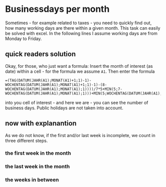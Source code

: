 # Businessdays per month

Sometimes - for example related to taxes - you need to quickly find out, how many working days are there within a given month.
This task can easily be solved with excel. In the following lines I assume working days are from Monday to Friday.

## quick readers solution

Okay, for those, who just want a formula: Insert the month of interest (as date) within a cell - for the formula we assume `A1`.
Then enter the formula

```excel
=(TAG(DATUM(JAHR(A1);MONAT(A1)+1;1)-1)-WOCHENTAG(DATUM(JAHR(A1);MONAT(A1)+1;1)-1)-(8-WOCHENTAG(DATUM(JAHR(A1);MONAT(A1);1))))/7*5+MIN(5;7-WOCHENTAG(DATUM(JAHR(A1);MONAT(A1);1)))+MIN(5;WOCHENTAG(DATUM(JAHR(A1);MONAT(A1)+1;1)-1)-1)
```

into you cell of interest - and here we are - you can see the number of business days. Public holidays are not taken into account.

## now with explanantion

As we do not know, if the first and/or last week is incomplete, we count in three different steps.

### the first week in the month

### the last week in the month

### the weeks in between
